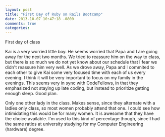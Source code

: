 ```yaml
---
layout: post
title: "First Day of Ruby on Rails Bootcamp"
date: 2013-10-07 10:47:18 -0800
comments: true
categories: 
---
```

First day of class

Kai is a very worried little boy.  He seems worried that Papa and I are going away for the next two months.  We tried to reassure him on the way to class, but there is so much we do not yet know about our schedule that I fear we didn't reassure him very well.  As we drove away, Papa and I commited to each other to give Kai some very focused time with each of us every evening.  I think it will be very important to focus on my family in the evenings.  This seems very in sync with CodeFellows, in that they emphasized not staying up late coding, but instead to prioritize getting enough sleep.  Good plan.

Only one other lady in the class.  Makes sense, since they alternate with a ladies only class, so most women probably attend that one.  I could see how intimidating this would be for many women.  It is awesome that they have the choice available.  I'm used to this kind of percentage though, since I had the same ratios at university studying for my Computer Engineering (hardware) degree.  
